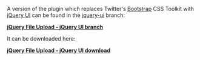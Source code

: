 A version of the plugin which replaces Twitter's [Bootstrap](http://twitter.github.com/bootstrap/) CSS Toolkit with [jQuery UI](http://jqueryui.com/) can be found in the [jquery-ui](https://github.com/blueimp/jQuery-File-Upload/tree/jquery-ui) branch:

**[jQuery File Upload - jQuery UI branch](https://github.com/blueimp/jQuery-File-Upload/tree/jquery-ui)**

It can be downloaded here:

**[jQuery File Upload - jQuery UI download](https://github.com/blueimp/jQuery-File-Upload/archives/jquery-ui)**